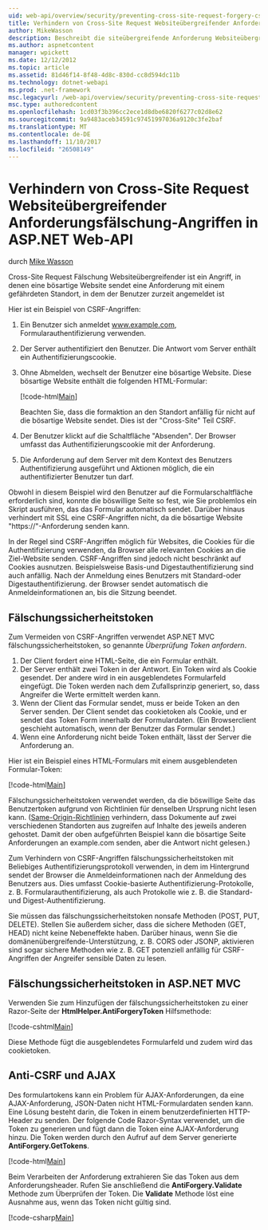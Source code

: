 ```yaml
---
uid: web-api/overview/security/preventing-cross-site-request-forgery-csrf-attacks
title: Verhindern von Cross-Site Request Websiteübergreifender Anforderungsfälschung-Angriffen in ASP.NET Web-API | Microsoft Docs
author: MikeWasson
description: Beschreibt die siteübergreifende Anforderung Websiteübergreifender anforderungsfälschung Angriff und wie Anti-CSRF-Measures in ASP.NET Web-API implementiert.
ms.author: aspnetcontent
manager: wpickett
ms.date: 12/12/2012
ms.topic: article
ms.assetid: 81d46f14-8f48-4d8c-830d-cc8d594dc11b
ms.technology: dotnet-webapi
ms.prod: .net-framework
msc.legacyurl: /web-api/overview/security/preventing-cross-site-request-forgery-csrf-attacks
msc.type: authoredcontent
ms.openlocfilehash: 1cd03f3b396cc2ece1d8dbe6820f6277c02d8e62
ms.sourcegitcommit: 9a9483aceb34591c97451997036a9120c3fe2baf
ms.translationtype: MT
ms.contentlocale: de-DE
ms.lasthandoff: 11/10/2017
ms.locfileid: "26508149"
---
```

<a name="preventing-cross-site-request-forgery-csrf-attacks-in-aspnet-web-api"></a>Verhindern von Cross-Site Request Websiteübergreifender Anforderungsfälschung-Angriffen in ASP.NET Web-API
====================
durch [Mike Wasson](https://github.com/MikeWasson)

Cross-Site Request Fälschung Websiteübergreifender ist ein Angriff, in denen eine bösartige Website sendet eine Anforderung mit einem gefährdeten Standort, in dem der Benutzer zurzeit angemeldet ist

Hier ist ein Beispiel von CSRF-Angriffen:

1. Ein Benutzer sich anmeldet www.example.com, Formularauthentifizierung verwenden.
2. Der Server authentifiziert den Benutzer. Die Antwort vom Server enthält ein Authentifizierungscookie.
3. Ohne Abmelden, wechselt der Benutzer eine bösartige Website. Diese bösartige Website enthält die folgenden HTML-Formular: 

    [!code-html[Main](preventing-cross-site-request-forgery-csrf-attacks/samples/sample1.html)]

    Beachten Sie, dass die formaktion an den Standort anfällig für nicht auf die bösartige Website sendet. Dies ist der "Cross-Site" Teil CSRF.
4. Der Benutzer klickt auf die Schaltfläche "Absenden". Der Browser umfasst das Authentifizierungscookie mit der Anforderung.
5. Die Anforderung auf dem Server mit dem Kontext des Benutzers Authentifizierung ausgeführt und Aktionen möglich, die ein authentifizierter Benutzer tun darf.

Obwohl in diesem Beispiel wird den Benutzer auf die Formularschaltfläche erforderlich sind, konnte die böswillige Seite so fest, wie Sie problemlos ein Skript ausführen, das das Formular automatisch sendet. Darüber hinaus verhindert mit SSL eine CSRF-Angriffen nicht, da die bösartige Website "https://"-Anforderung senden kann.

In der Regel sind CSRF-Angriffen möglich für Websites, die Cookies für die Authentifizierung verwenden, da Browser alle relevanten Cookies an die Ziel-Website senden. CSRF-Angriffen sind jedoch nicht beschränkt auf Cookies ausnutzen. Beispielsweise Basis-und Digestauthentifizierung sind auch anfällig. Nach der Anmeldung eines Benutzers mit Standard-oder Digestauthentifizierung. der Browser sendet automatisch die Anmeldeinformationen an, bis die Sitzung beendet.

## <a name="anti-forgery-tokens"></a>Fälschungssicherheitstoken

Zum Vermeiden von CSRF-Angriffen verwendet ASP.NET MVC fälschungssicherheitstoken, so genannte *Überprüfung Token anfordern*.

1. Der Client fordert eine HTML-Seite, die ein Formular enthält.
2. Der Server enthält zwei Token in der Antwort. Ein Token wird als Cookie gesendet. Der andere wird in ein ausgeblendetes Formularfeld eingefügt. Die Token werden nach dem Zufallsprinzip generiert, so, dass Angreifer die Werte ermittelt werden kann.
3. Wenn der Client das Formular sendet, muss er beide Token an den Server senden. Der Client sendet das cookietoken als Cookie, und er sendet das Token Form innerhalb der Formulardaten. (Ein Browserclient geschieht automatisch, wenn der Benutzer das Formular sendet.)
4. Wenn eine Anforderung nicht beide Token enthält, lässt der Server die Anforderung an.

Hier ist ein Beispiel eines HTML-Formulars mit einem ausgeblendeten Formular-Token:

[!code-html[Main](preventing-cross-site-request-forgery-csrf-attacks/samples/sample2.html)]

Fälschungssicherheitstoken verwendet werden, da die böswillige Seite das Benutzertoken aufgrund von Richtlinien für denselben Ursprung nicht lesen kann. ([Same-Origin-Richtlinien](http://www.w3.org/Security/wiki/Same_Origin_Policy) verhindern, dass Dokumente auf zwei verschiedenen Standorten aus zugreifen auf Inhalte des jeweils anderen gehostet. Damit der oben aufgeführten Beispiel kann die bösartige Seite Anforderungen an example.com senden, aber die Antwort nicht gelesen.)

Zum Verhindern von CSRF-Angriffen fälschungssicherheitstoken mit Beliebiges Authentifizierungsprotokoll verwenden, in dem im Hintergrund sendet der Browser die Anmeldeinformationen nach der Anmeldung des Benutzers aus. Dies umfasst Cookie-basierte Authentifizierung-Protokolle, z. B. Formularauthentifizierung, als auch Protokolle wie z. B. die Standard- und Digest-Authentifizierung.

Sie müssen das fälschungssicherheitstoken nonsafe Methoden (POST, PUT, DELETE). Stellen Sie außerdem sicher, dass die sichere Methoden (GET, HEAD) nicht keine Nebeneffekte haben. Darüber hinaus, wenn Sie die domänenübergreifende-Unterstützung, z. B. CORS oder JSONP, aktivieren sind sogar sichere Methoden wie z. B. GET potenziell anfällig für CSRF-Angriffen der Angreifer sensible Daten zu lesen.

## <a name="anti-forgery-tokens-in-aspnet-mvc"></a>Fälschungssicherheitstoken in ASP.NET MVC

Verwenden Sie zum Hinzufügen der fälschungssicherheitstoken zu einer Razor-Seite der **HtmlHelper.AntiForgeryToken** Hilfsmethode:

[!code-cshtml[Main](preventing-cross-site-request-forgery-csrf-attacks/samples/sample3.cshtml)]

Diese Methode fügt die ausgeblendetes Formularfeld und zudem wird das cookietoken.

## <a name="anti-csrf-and-ajax"></a>Anti-CSRF und AJAX

Des formulartokens kann ein Problem für AJAX-Anforderungen, da eine AJAX-Anforderung, JSON-Daten nicht HTML-Formulardaten senden kann. Eine Lösung besteht darin, die Token in einem benutzerdefinierten HTTP-Header zu senden. Der folgende Code Razor-Syntax verwendet, um die Token zu generieren und fügt dann die Token eine AJAX-Anforderung hinzu. Die Token werden durch den Aufruf auf dem Server generierte **AntiForgery.GetTokens**.

[!code-html[Main](preventing-cross-site-request-forgery-csrf-attacks/samples/sample4.html)]

Beim Verarbeiten der Anforderung extrahieren Sie das Token aus dem Anforderungsheader. Rufen Sie anschließend die **AntiForgery.Validate** Methode zum Überprüfen der Token. Die **Validate** Methode löst eine Ausnahme aus, wenn das Token nicht gültig sind.

[!code-csharp[Main](preventing-cross-site-request-forgery-csrf-attacks/samples/sample5.cs)]
